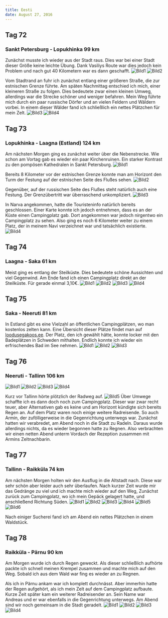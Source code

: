 ```yaml
---
title: Eesti
date: August 27, 2016
---
```


Tag 72
-----
### Sankt Petersburg - Lopukhinka 99 km
Zunächst musste ich wieder aus der Stadt raus.
Dies war bei einer Stadt dieser Größe keine leichte Übung.
Dank Vasiliys Route war dies jedoch kein Problem und nach gut 40 Kilometern war es dann geschafft.
![Bild1](../images/tag72_1.jpg)
![Bild2](../images/tag72_2.jpg)

Vom Stadtrand an fuhr ich zunächst entlang einer größeren Straße, die zur estnischen Grenze führte.
Am späten Nachmittag entschied ich mich, einer kleineren Straße zu folgen.
Dies bedeutete zwar einen kleinen Umweg, allerdings war die Strecke schöner und weniger befahren.
Mein Weg führte mich durch ein paar russische Dörfer und an vielen Feldern und Wäldern vorbei.
In einem dieser Wälder fand ich schließlich ein nettes Plätzchen für mein Zelt.
![Bild3](../images/tag72_3.jpg)
![Bild4](../images/tag72_4.jpg)

Tag 73
-----
### Lopukhinka - Laagna (Estland) 124 km
Am nächsten Morgen ging es zunächst weiter über die Nebenstrecke.
Wie schon am Vortag gab es wieder ein paar Kirchenruinen.
Ein starker Kontrast zu den pompösen Kathedralen in Sankt Petersburg.
![Bild1](../images/tag73_1.jpg)

Bereits 8 Kilometer vor der estnischen Grenze konnte man am Horizont den Turm der Festung auf der estnischen Seite des Flußes sehen.
![Bild2](../images/tag73_2.jpg)

Gegenüber, auf der russischen Seite des Flußes steht natürlich auch eine Festung.
Der Grenzübertritt war überraschend unkompliziert.
![Bild3](../images/tag73_3.jpg)

In Narva angekommen, hatte die Touristeninfo natürlich bereits geschlossen.
Einer Karte konnte ich jedoch entnehmen, dass es an der Küste einen Campingplatz gab.
Dort angekommen war jedoch nirgentwo ein Campingplatz zu sehen.
Also ging es noch 6 Kilometer weiter zu einem Platz, der in meinem Navi verzeichnet war und tatsächlich existierte.
![Bild4](../images/tag73_4.jpg)

Tag 74
-----
### Laagna - Saka 61 km
Meist ging es entlang der Steilküste.
Dies bedeutete schöne Aussichten und viel Gegenwind.
Am Ende fand ich einen Campingplatz direkt an der Steilküste.
Für gerade einmal 3,10€.
![Bild1](../images/tag74_1.jpg)
![Bild2](../images/tag74_2.jpg)
![Bild3](../images/tag74_3.jpg)
![Bild4](../images/tag74_4.jpg)

Tag 75
-----
### Saka - Neeruti 81 km
In Estland gibt es eine Vielzahl an öffentlichen Campingplätzen, wo man kostenlos zelten kann.
Eine Übersicht dieser Plätze findet man auf [loodusegakoos.ee](http://loodusegakoos.ee/where-to-go/search-options).
Der Platz, den ich gewählt hätte, konnte locker mit den Badeplätzen in Schweden mithalten.
Endlich konnte ich wieder ein erfrischendes Bad im See nehmen. 
![Bild1](../images/tag75_1.jpg)
![Bild2](../images/tag75_2.jpg)
![Bild3](../images/tag75_3.jpg)

Tag 76
-----
### Neeruti - Tallinn 106 km
![Bild1](../images/tag76_1.jpg)
![Bild2](../images/tag76_2.jpg)
![Bild3](../images/tag76_3.jpg)
![Bild4](../images/tag76_4.jpg)

Kurz vor Tallinn hörte plötzlich der Radweg auf.
![Bild5](../images/tag76_5.jpg)
Über Umwege schaffte ich es dann doch noch zum Campingplatz.
Dieser war zwar recht teuer, aber Alternativen gab es keine und am Horizont kündigte sich bereits Regen an.
Auf dem Platz waren noch einige weitere Radreisende.
So auch Armin, der zufölligerweise in die Gegenrichtung unterwegs war.
Zunächst hatten wir verabredet, am Abend noch in die Stadt zu Radeln.
Daraus wurde allerdings nichts, da es wieder begonnen hatte zu Regnen.
Also verbrachten wir einen netten Abend unterm Vordach der Rezeption zusammen mit Armins Zeltnachbarin.

Tag 77
-----
### Tallinn - Raikküla 74 km
Am nächsten Morgen holten wir den Ausflug in die Altstadt nach.
Diese war sehr schön aber leider auch sehr überlaufen.
Nach kurzer Zeit wurde mir das Gedränge zu viel und ich machte mich wieder auf den Weg,
Zunächst zurück zum Campingplatz, wo ich mein Gepäck gelagert hatte, und anschließend Richtung Süden.
![Bild1](../images/tag77_1.jpg)
![Bild2](../images/tag77_2.jpg)
![Bild3](../images/tag77_3.jpg)
![Bild4](../images/tag77_4.jpg)
![Bild5](../images/tag77_5.jpg)
![Bild6](../images/tag77_6.jpg)

Nach einiger Sucherei fand ich am Abend ein nettes Plätzchen in einem Waldstück.

Tag 78
------
### Raikküla - Pärnu 90 km
Am Morgen wurde ich durch Regen geweckt.
Als dieser schließlich aufhörte packte ich schnell meinen Krempel zusammen und machte mich auf den Weg.
Sobald ich aus dem Wald war fing es wieder an zu Regnen.

Als ich in Pärnu ankam war ich komplett durchnässt.
Aber immerhin hatte der Regen aufgehört, als ich mein Zelt auf dem Campingplatz aufbaute.
Kurze Zeit später kam ein weiterer Radreisender an.
Sein Name war Andreas und er war ebenfalls in die Gegenrichtung unterwegs.
Am Abend sind wir noch gemeinsam in die Stadt geradelt.
![Bild1](../images/tag78_1.jpg)
![Bild2](../images/tag78_2.jpg)
![Bild3](../images/tag78_3.jpg)
![Bild4](../images/tag78_4.jpg)
